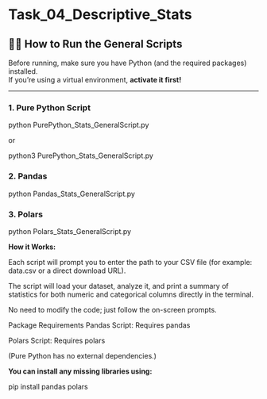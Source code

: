 # Task_04_Descriptive_Stats

## 🏃‍♂️ How to Run the General Scripts

Before running, make sure you have Python (and the required packages) installed.  
If you’re using a virtual environment, **activate it first!**

---

### 1. **Pure Python Script**

python PurePython_Stats_GeneralScript.py

or

python3 PurePython_Stats_GeneralScript.py


### 2. **Pandas**

python Pandas_Stats_GeneralScript.py

### 3. **Polars**

python Polars_Stats_GeneralScript.py

**How it Works:**

Each script will prompt you to enter the path to your CSV file (for example: data.csv or a direct download URL).

The script will load your dataset, analyze it, and print a summary of statistics for both numeric and categorical columns directly in the terminal.

No need to modify the code; just follow the on-screen prompts.

Package Requirements
Pandas Script:
Requires pandas

Polars Script:
Requires polars

(Pure Python has no external dependencies.)

**You can install any missing libraries using:**

pip install pandas polars 



